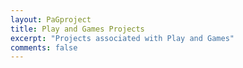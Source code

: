 ```yaml
---
layout: PaGproject
title: Play and Games Projects
excerpt: "Projects associated with Play and Games"
comments: false
---
```

